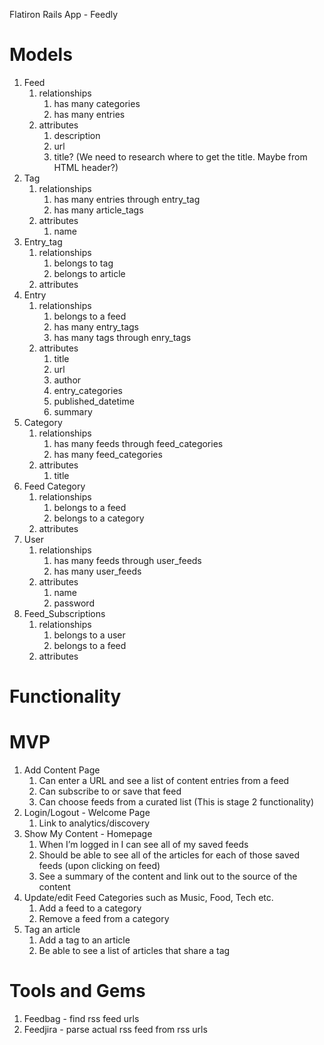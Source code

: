 Flatiron Rails App - Feedly

# Models
1. Feed 
    1. relationships
        1. has many categories
        2. has many entries
    2. attributes
        1. description
        2. url
        3. title? (We need to research where to get the title. Maybe from HTML header?)
2. Tag
    1. relationships
        1. has many entries through entry_tag
        2. has many article_tags
    2. attributes
        1. name
3. Entry_tag
    1. relationships
        1. belongs to tag
        2. belongs to article
    2. attributes
4. Entry
    1. relationships
        1. belongs to a feed
        2. has many entry_tags
        3. has many tags through enry_tags
    2. attributes
        1. title
        2. url
        3. author
        4. entry_categories
        5. published_datetime
        6. summary
5. Category
    1. relationships
        1. has many feeds through feed_categories
        2. has many feed_categories
    2. attributes
        1. title
6. Feed Category
    1. relationships
        1. belongs to a feed
        2. belongs to a category
    2. attributes
7. User
    1. relationships
        1. has many feeds through user_feeds
        2. has many user_feeds
        <!-- 3. has many articles through feeds -->
    2. attributes
        1. name
        2. password
8. Feed_Subscriptions
    1. relationships
        1. belongs to a user
        2. belongs to a feed
    2. attributes

# Functionality
# MVP
1. Add Content Page
    1. Can enter a URL and see a list of content entries from a feed
    2. Can subscribe to or save that feed
    3. Can choose feeds from a curated list (This is stage 2 functionality)
2. Login/Logout - Welcome Page
    1. Link to analytics/discovery
3. Show My Content - Homepage
    1. When I’m logged in I can see all of my saved feeds
    2. Should be able to see all of the articles for each of those saved feeds (upon clicking on feed)
    3. See a summary of the content and link out to the source of the content
4. Update/edit Feed Categories such as Music, Food, Tech etc.
    1. Add a feed to a category
    2. Remove a feed from a category
5. Tag an article
    1. Add a tag to an article
    2. Be able to see a list of articles that share a tag

# Tools and Gems
1. Feedbag - find rss feed urls
2. Feedjira - parse actual rss feed from rss urls
